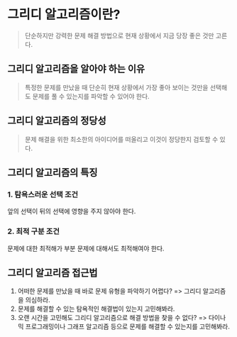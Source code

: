 # 그리디 알고리즘이란?
> 단순하지만 강력한 문제 해결 방법으로 현재 상황에서 지금 당장 좋은 것만 고른다.

## 그리디 알고리즘을 알아야 하는 이유
> 특정한 문제를 만났을 때 단순히 현재 상황에서 가장 좋아 보이는 것만을 선택해도 문제를 풀 수 있는지를 파악할 수 있어야 한다.

## 그리디 알고리즘의 정당성
> 문제 해결을 위한 최소한의 아이디어를 떠올리고 이것이 정당한지 검토할 수 있다.

## 그리디 알고리즘의 특징
### 1. 탐욕스러운 선택 조건
앞의 선택이 뒤의 선택에 영향을 주지 않아야 한다.
### 2. 최적 구분 조건
문제에 대한 최적해가 부분 문제에 대해서도 최적해여야 한다.

## 그리디 알고리즘 접근법
1. 어떠한 문제를 만났을 때 바로 문제 유형을 파악하기 어렵다? => 그리디 알고리즘을 의심하라.
2. 문제를 해결할 수 있는 탐욕적인 해결법이 있는지 고민해봐라.
3. 오랜 시간을 고민해도 그리디 알고리즘으로 해결 방법을 찾을 수 없다? => 다이나믹 프로그래밍이나 그래프 알고리즘 등으로 문제를 해결할 수 있는지를 고민해봐라.